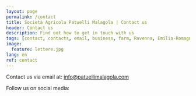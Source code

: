 ```yaml
---
layout: page
permalink: /contact
title: Società Agricola Patuelli Malagola | Contact us
header: Contact us
description: Find out how to get in touch with us
tags: [contact, contacts, email, business, farm, Ravenna, Emilia-Romagna]
image:
  feature: lettere.jpg
lang: en
ref: contact
---
```


Contact us via email at: info@patuellimalagola.com

Follow us on social media:   

<div class="sharethis-inline-follow-buttons"></div>    
